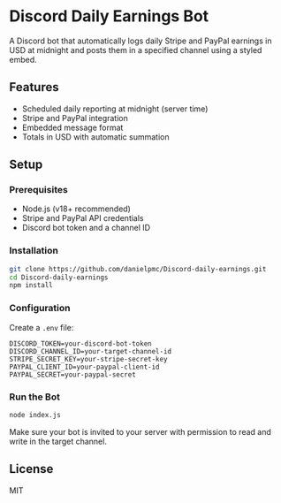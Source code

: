 # Discord Daily Earnings Bot

A Discord bot that automatically logs daily Stripe and PayPal earnings in USD at midnight and posts them in a specified channel using a styled embed.

## Features
- Scheduled daily reporting at midnight (server time)
- Stripe and PayPal integration
- Embedded message format
- Totals in USD with automatic summation

## Setup

### Prerequisites
- Node.js (v18+ recommended)
- Stripe and PayPal API credentials
- Discord bot token and a channel ID

### Installation
```bash
git clone https://github.com/danielpmc/Discord-daily-earnings.git
cd Discord-daily-earnings
npm install
```

### Configuration
Create a `.env` file:
```env
DISCORD_TOKEN=your-discord-bot-token
DISCORD_CHANNEL_ID=your-target-channel-id
STRIPE_SECRET_KEY=your-stripe-secret-key
PAYPAL_CLIENT_ID=your-paypal-client-id
PAYPAL_SECRET=your-paypal-secret
```

### Run the Bot
```bash
node index.js
```

Make sure your bot is invited to your server with permission to read and write in the target channel.

## License
MIT

